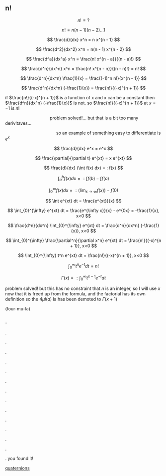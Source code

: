 ## n!

$$ n! = ? $$

$$ n! = n(n - 1)(n - 2)... 1 $$

$$ \frac{d}{dx} x^n = n x^{n - 1} $$

$$ \frac{d^2}{dx^2} x^n = n(n - 1) x^{n - 2} $$

$$ \frac{d^a}{dx^a} x^n = \frac{n! x^{n - a}}{(n - a)!} $$

$$ \frac{d^n}{dx^n} x^n = \frac{n! x^{n - n}}{(n - n)!} = n! $$

$$ \frac{d^n}{dx^n} \frac{1}{x} = \frac{(-1)^n n!}{x^{n - 1}} $$

$$ \frac{d^n}{dx^n} (-\frac{1}{x}) = \frac{n!}{(-x)^{n + 1}} $$

if $\frac{n!}{(-x)^{n + 1}}$ is a function of x and x can be a constant then $\frac{d^n}{dx^n} (-\frac{1}{x})$ is not. so $\frac{n!}{(-x)^{n + 1}}$ at $x = -1$ is $n!$

$\quad$ $\quad$ $\quad$ $\quad$ $\quad$ $\quad$ $\quad$ problem solved!... but that is a bit too many derivitaves...

$\quad$ $\quad$ $\quad$ $\quad$ $\quad$ $\quad$ $\quad$ $\quad$ so an example of something easy to differentiate is $e^x$

$$ \frac{d}{dx} e^x = e^x $$

$$ \frac{\partial}{\partial t} e^{xt} = x e^{xt} $$

$$ \frac{d}{dx} (\int f(x) dx) = : f(x) $$

$$ \int_{a}^{b} f(x) dx = : \int f(b) - \int f(a) $$

$$ \int_{0}^{\infty} f(x) dx = : (\lim_{x \to \infty} f(x)) - f(0) $$

$$ \int e^{xt} dt = \frac{e^{xt}}{x} $$

$$ \int_{0}^{\infty} e^{xt} dt = \frac{e^{\infty x}}{x} - e^{0x} = -\frac{1}{x}, x<0 $$

$$ \frac{d^n}{dx^n} \int_{0}^{\infty} e^{xt} dt = \frac{d^n}{dx^n} (-\frac{1}{x}), x<0 $$

$$ \int_{0}^{\infty} \frac{\partial^n}{\partial x^n} e^{xt} dt = \frac{n!}{(-x)^{n + 1}}, x<0 $$

$$ \int_{0}^{\infty} t^n e^{xt} dt = \frac{n!}{(-x)^{n + 1}}, x<0 $$

$$ \int_{0}^{\infty} t^n e^{-t} dt = n! $$

$$ \Gamma (x) = : \int_{0}^{\infty} t^{x - 1} e^{-t} dt $$

problem solved! but this has no constraint that $n$ is an integer, so I will use $x$ now that it is freed up from the formula, and the factorial has its own definition so the $4 \mu l(a)$ la has been demoted to $\Gamma (x + 1)$

(four-mu-la)





### . 

.

.

.

.

.

.

.

.

.

.

.

.

.

.
you found it!

[quaternions](https://www.youtube.com/watch?v=d4EgbgTm0Bg)
